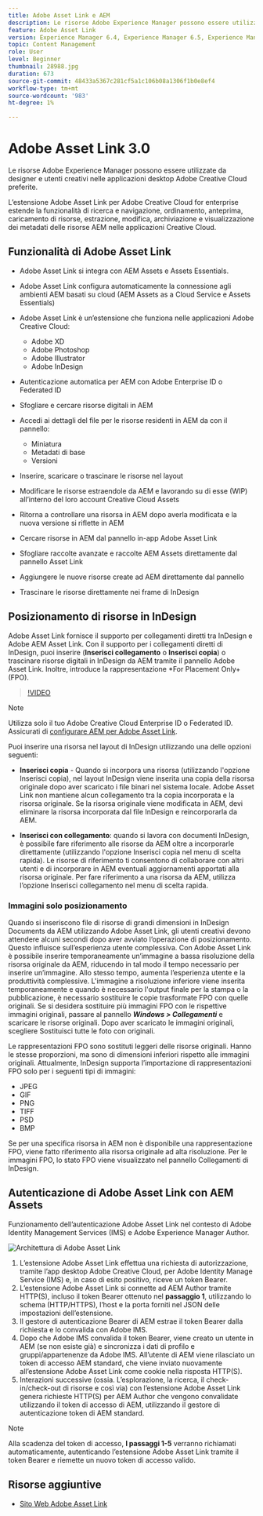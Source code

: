 ```yaml
---
title: Adobe Asset Link e AEM
description: Le risorse Adobe Experience Manager possono essere utilizzate da designer e utenti creativi nelle applicazioni desktop Adobe Creative Cloud preferite. L’estensione Adobe Asset Link per Adobe Creative Cloud for enterprise estende la funzionalità di ricerca e navigazione, ordinamento, anteprima, caricamento di risorse, estrazione, modifica, archiviazione e visualizzazione dei metadati delle risorse AEM in strumenti Creative Cloud come Adobe XD, Photoshop, InDesign e Illustrator.
feature: Adobe Asset Link
version: Experience Manager 6.4, Experience Manager 6.5, Experience Manager as a Cloud Service
topic: Content Management
role: User
level: Beginner
thumbnail: 28988.jpg
duration: 673
source-git-commit: 48433a5367c281cf5a1c106b08a1306f1b0e8ef4
workflow-type: tm+mt
source-wordcount: '983'
ht-degree: 1%

---
```



# Adobe Asset Link 3.0

Le risorse Adobe Experience Manager possono essere utilizzate da designer e utenti creativi nelle applicazioni desktop Adobe Creative Cloud preferite.

L’estensione Adobe Asset Link per Adobe Creative Cloud for enterprise estende la funzionalità di ricerca e navigazione, ordinamento, anteprima, caricamento di risorse, estrazione, modifica, archiviazione e visualizzazione dei metadati delle risorse AEM nelle applicazioni Creative Cloud.

## Funzionalità di Adobe Asset Link

+ Adobe Asset Link si integra con AEM Assets e Assets Essentials.
+ Adobe Asset Link configura automaticamente la connessione agli ambienti AEM basati su cloud (AEM Assets as a Cloud Service e Assets Essentials)
+ Adobe Asset Link è un’estensione che funziona nelle applicazioni Adobe Creative Cloud:

   + Adobe XD
   + Adobe Photoshop
   + Adobe Illustrator
   + Adobe InDesign

+ Autenticazione automatica per AEM con Adobe Enterprise ID o Federated ID
+ Sfogliare e cercare risorse digitali in AEM
+ Accedi ai dettagli del file per le risorse residenti in AEM da con il pannello:
   + Miniatura 
   + Metadati di base
   + Versioni
+ Inserire, scaricare o trascinare le risorse nel layout
+ Modificare le risorse estraendole da AEM e lavorando su di esse (WIP) all’interno del loro account Creative Cloud Assets
+ Ritorna a controllare una risorsa in AEM dopo averla modificata e la nuova versione si riflette in AEM
+ Cercare risorse in AEM dal pannello in-app Adobe Asset Link
+ Sfogliare raccolte avanzate e raccolte AEM Assets direttamente dal pannello Asset Link
+ Aggiungere le nuove risorse create ad AEM direttamente dal pannello
+ Trascinare le risorse direttamente nei frame di InDesign

## Posizionamento di risorse in InDesign

Adobe Asset Link fornisce il supporto per collegamenti diretti tra InDesign e Adobe AEM Asset Link. Con il supporto per i collegamenti diretti di InDesign, puoi inserire (__Inserisci collegamento__ o __Inserisci copia__) o trascinare risorse digitali in InDesign da AEM tramite il pannello Adobe Asset Link. Inoltre, introduce la rappresentazione *For Placement Only+ (FPO).

>[!VIDEO](https://video.tv.adobe.com/v/28988?quality=12&learn=on)

>[!NOTE]
>
>Utilizza solo il tuo Adobe Creative Cloud Enterprise ID o Federated ID. Assicurati di [configurare AEM per Adobe Asset Link](https://helpx.adobe.com/enterprise/admin-guide.html/enterprise/using/adobe-asset-link.ug.html).

Puoi inserire una risorsa nel layout di InDesign utilizzando una delle opzioni seguenti:

+ **Inserisci copia** - Quando si incorpora una risorsa (utilizzando l&#39;opzione Inserisci copia), nel layout InDesign viene inserita una copia della risorsa originale dopo aver scaricato i file binari nel sistema locale. Adobe Asset Link non mantiene alcun collegamento tra la copia incorporata e la risorsa originale. Se la risorsa originale viene modificata in AEM, devi eliminare la risorsa incorporata dal file InDesign e reincorporarla da AEM.

+ **Inserisci con collegamento**: quando si lavora con documenti InDesign, è possibile fare riferimento alle risorse da AEM oltre a incorporarle direttamente (utilizzando l&#39;opzione Inserisci copia nel menu di scelta rapida). Le risorse di riferimento ti consentono di collaborare con altri utenti e di incorporare in AEM eventuali aggiornamenti apportati alla risorsa originale. Per fare riferimento a una risorsa da AEM, utilizza l’opzione Inserisci collegamento nel menu di scelta rapida.

### Immagini solo posizionamento

Quando si inseriscono file di risorse di grandi dimensioni in InDesign Documents da AEM utilizzando Adobe Asset Link, gli utenti creativi devono attendere alcuni secondi dopo aver avviato l’operazione di posizionamento. Questo influisce sull’esperienza utente complessiva. Con Adobe Asset Link è possibile inserire temporaneamente un’immagine a bassa risoluzione della risorsa originale da AEM, riducendo in tal modo il tempo necessario per inserire un’immagine. Allo stesso tempo, aumenta l’esperienza utente e la produttività complessive. L&#39;immagine a risoluzione inferiore viene inserita temporaneamente e quando è necessario l&#39;output finale per la stampa o la pubblicazione, è necessario sostituire le copie trasformate FPO con quelle originali. Se si desidera sostituire più immagini FPO con le rispettive immagini originali, passare al pannello **_Windows > Collegamenti_** e scaricare le risorse originali. Dopo aver scaricato le immagini originali, scegliere Sostituisci tutte le foto con originali.

Le rappresentazioni FPO sono sostituti leggeri delle risorse originali. Hanno le stesse proporzioni, ma sono di dimensioni inferiori rispetto alle immagini originali. Attualmente, InDesign supporta l’importazione di rappresentazioni FPO solo per i seguenti tipi di immagini:

+ JPEG
+ GIF
+ PNG
+ TIFF
+ PSD
+ BMP

Se per una specifica risorsa in AEM non è disponibile una rappresentazione FPO, viene fatto riferimento alla risorsa originale ad alta risoluzione. Per le immagini FPO, lo stato FPO viene visualizzato nel pannello Collegamenti di InDesign.

## Autenticazione di Adobe Asset Link con AEM Assets

Funzionamento dell’autenticazione Adobe Asset Link nel contesto di Adobe Identity Management Services (IMS) e Adobe Experience Manager Author.

![Architettura di Adobe Asset Link](assets/adobe-asset-link-article-understand.png)

1. L’estensione Adobe Asset Link effettua una richiesta di autorizzazione, tramite l’app desktop Adobe Creative Cloud, per Adobe Identity Manage Service (IMS) e, in caso di esito positivo, riceve un token Bearer.
1. L’estensione Adobe Asset Link si connette ad AEM Author tramite HTTP(S), incluso il token Bearer ottenuto nel **passaggio 1**, utilizzando lo schema (HTTP/HTTPS), l’host e la porta forniti nel JSON delle impostazioni dell’estensione.
1. Il gestore di autenticazione Bearer di AEM estrae il token Bearer dalla richiesta e lo convalida con Adobe IMS.
1. Dopo che Adobe IMS convalida il token Bearer, viene creato un utente in AEM (se non esiste già) e sincronizza i dati di profilo e gruppi/appartenenze da Adobe IMS. All’utente di AEM viene rilasciato un token di accesso AEM standard, che viene inviato nuovamente all’estensione Adobe Asset Link come cookie nella risposta HTTP(S).
1. Interazioni successive (ossia. L’esplorazione, la ricerca, il check-in/check-out di risorse e così via) con l’estensione Adobe Asset Link genera richieste HTTP(S) per AEM Author che vengono convalidate utilizzando il token di accesso di AEM, utilizzando il gestore di autenticazione token di AEM standard.

>[!NOTE]
>
>Alla scadenza del token di accesso, **I passaggi 1-5** verranno richiamati automaticamente, autenticando l’estensione Adobe Asset Link tramite il token Bearer e riemette un nuovo token di accesso valido.

## Risorse aggiuntive

+ [Sito Web Adobe Asset Link](https://www.adobe.com/it/creativecloud/business/enterprise/adobe-asset-link.html)
